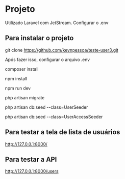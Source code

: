 # Projeto
Utilizado Laravel com JetStream. Configurar o .env

## Para instalar o projeto

git clone https://github.com/kevnpessoa/teste-user3.git

Após fazer isso, configurar o arquivo .env

composer install

npm install

npm run dev

php artisan migrate

php artisan db:seed --class=UserSeeder

php artisan db:seed --class=UserAccessSeeder


## Para testar a tela de lista de usuários
http://127.0.0.1:8000/


## Para testar a API
http://127.0.0.1:8000/users
